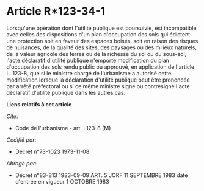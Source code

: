 # Article R*123-34-1

Lorsqu'une opération dont l'utilité publique est poursuivie, est incompatible avec celles des dispositions d'un plan
d'occupation des sols qui édictent une protection soit en faveur des espaces boisés, soit en raison des risques de nuisances,
de la qualité des sites, des paysages ou des milieux naturels, de la valeur agricole des terres ou de la richesse du sol ou
du sous-sol, l'acte déclaratif d'utilité publique n'emporte modification du plan d'occupation des sols rendu public ou
approuvé, en application de l'article L. 123-8, que si le ministre chargé de l'urbanisme a autorisé cette modification
lorsque la déclaration d'utilité publique peut être prononcée par arrêté préfectoral ou si ce même ministre signe ou
contresigne l'acte déclaratif d'utilité publique dans les autres cas.

**Liens relatifs à cet article**

_Cite_:

  - Code de l'urbanisme - art. L123-8 (M)

_Codifié par_:

  - Décret n°73-1023 1973-11-08

_Abrogé par_:

  - Décret n°83-813 1983-09-09 ART. 5 JORF 11 SEPTEMBRE 1983 date d'entrée en vigueur 1 OCTOBRE 1983
